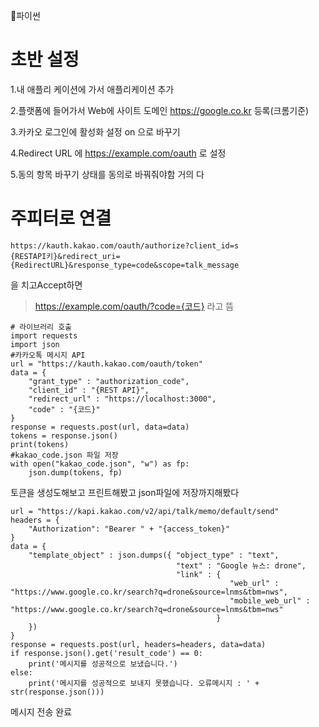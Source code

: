 📘파이썬

# 초반 설정
1.내 애플리 케이션에 가서 애플리케이션 추가

2.플랫폼에 들어가서 Web에 사이트 도메인 https://google.co.kr 등록(크롬기준)

3.카카오 로그인에 활성화 설정 on 으로 바꾸기

4.Redirect URL 에 https://example.com/oauth 로 설정

5.동의 항목 바꾸기 상태를 동의로 바꿔줘야함 거의 다
# 주피터로 연결
```
https://kauth.kakao.com/oauth/authorize?client_id=s
{RESTAPI키}&redirect_uri={RedirectURL}&response_type=code&scope=talk_message
```

을 치고Accept하면
>https://example.com/oauth/?code={코드} 라고 뜸

```
# 라이브러리 호출
import requests
import json
#카카오톡 메시지 API
url = "https://kauth.kakao.com/oauth/token"
data = {
    "grant_type" : "authorization_code",
    "client_id" : "{REST API}",
    "redirect_url" : "https://localhost:3000",
    "code" : "{코드}"
}
response = requests.post(url, data=data)
tokens = response.json()
print(tokens)
#kakao_code.json 파일 저장
with open("kakao_code.json", "w") as fp:
    json.dump(tokens, fp)
```

토큰을 생성도해보고 프린트해봤고
json파일에 저장까지해봤다

```
url = "https://kapi.kakao.com/v2/api/talk/memo/default/send"
headers = {
    "Authorization": "Bearer " + "{access_token}"
}
data = {
    "template_object" : json.dumps({ "object_type" : "text",
                                     "text" : "Google 뉴스: drone",
                                     "link" : {
                                                 "web_url" : "https://www.google.co.kr/search?q=drone&source=lnms&tbm=nws",
                                                 "mobile_web_url" : "https://www.google.co.kr/search?q=drone&source=lnms&tbm=nws"
                                              }
    })
}
response = requests.post(url, headers=headers, data=data)
if response.json().get('result_code') == 0:
    print('메시지를 성공적으로 보냈습니다.')
else:
    print('메시지를 성공적으로 보내지 못했습니다. 오류메시지 : ' + str(response.json()))
 ``` 

메시지 전송 완료